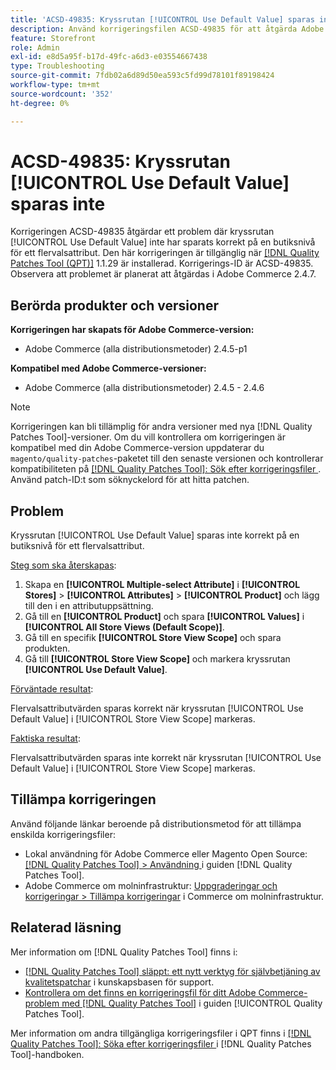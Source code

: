 ```yaml
---
title: 'ACSD-49835: Kryssrutan [!UICONTROL Use Default Value] sparas inte'
description: Använd korrigeringsfilen ACSD-49835 för att åtgärda Adobe Commerce-problemet där kryssrutan [!UICONTROL Use Default Value] inte har sparats korrekt på en butiksnivå för ett flervalsattribut.
feature: Storefront
role: Admin
exl-id: e8d5a95f-b17d-49fc-a6d3-e03554667438
type: Troubleshooting
source-git-commit: 7fdb02a6d89d50ea593c5fd99d78101f89198424
workflow-type: tm+mt
source-wordcount: '352'
ht-degree: 0%

---
```


# ACSD-49835: Kryssrutan [!UICONTROL Use Default Value] sparas inte

Korrigeringen ACSD-49835 åtgärdar ett problem där kryssrutan [!UICONTROL Use Default Value] inte har sparats korrekt på en butiksnivå för ett flervalsattribut. Den här korrigeringen är tillgänglig när [[!DNL Quality Patches Tool (QPT)]](https://experienceleague.adobe.com/en/docs/commerce-operations/tools/quality-patches-tool/quality-patches-tool-to-self-serve-quality-patches) 1.1.29 är installerad. Korrigerings-ID är ACSD-49835. Observera att problemet är planerat att åtgärdas i Adobe Commerce 2.4.7.

## Berörda produkter och versioner

**Korrigeringen har skapats för Adobe Commerce-version:**

* Adobe Commerce (alla distributionsmetoder) 2.4.5-p1

**Kompatibel med Adobe Commerce-versioner:**

* Adobe Commerce (alla distributionsmetoder) 2.4.5 - 2.4.6

>[!NOTE]
>
>Korrigeringen kan bli tillämplig för andra versioner med nya [!DNL Quality Patches Tool]-versioner. Om du vill kontrollera om korrigeringen är kompatibel med din Adobe Commerce-version uppdaterar du `magento/quality-patches`-paketet till den senaste versionen och kontrollerar kompatibiliteten på [[!DNL Quality Patches Tool]: Sök efter korrigeringsfiler ](https://experienceleague.adobe.com/tools/commerce-quality-patches/index.html). Använd patch-ID:t som söknyckelord för att hitta patchen.

## Problem

Kryssrutan [!UICONTROL Use Default Value] sparas inte korrekt på en butiksnivå för ett flervalsattribut.

<u>Steg som ska återskapas</u>:

1. Skapa en **[!UICONTROL Multiple-select Attribute]** i **[!UICONTROL Stores]** > **[!UICONTROL Attributes]** > **[!UICONTROL Product]** och lägg till den i en attributuppsättning.
1. Gå till en **[!UICONTROL Product]** och spara **[!UICONTROL Values]** i **[!UICONTROL All Store Views (Default Scope)]**.
1. Gå till en specifik **[!UICONTROL Store View Scope]** och spara produkten.
1. Gå till **[!UICONTROL Store View Scope]** och markera kryssrutan **[!UICONTROL Use Default Value]**.

<u>Förväntade resultat</u>:

Flervalsattributvärden sparas korrekt när kryssrutan [!UICONTROL Use Default Value] i [!UICONTROL Store View Scope] markeras.

<u>Faktiska resultat</u>:

Flervalsattributvärden sparas inte korrekt när kryssrutan [!UICONTROL Use Default Value] i [!UICONTROL Store View Scope] markeras.

## Tillämpa korrigeringen

Använd följande länkar beroende på distributionsmetod för att tillämpa enskilda korrigeringsfiler:

* Lokal användning för Adobe Commerce eller Magento Open Source: [[!DNL Quality Patches Tool] > Användning ](/help/tools/quality-patches-tool/usage.md) i guiden [!DNL Quality Patches Tool].
* Adobe Commerce om molninfrastruktur: [Uppgraderingar och korrigeringar > Tillämpa korrigeringar](https://experienceleague.adobe.com/docs/commerce-cloud-service/user-guide/develop/upgrade/apply-patches.html) i Commerce om molninfrastruktur.

## Relaterad läsning

Mer information om [!DNL Quality Patches Tool] finns i:

* [[!DNL Quality Patches Tool] släppt: ett nytt verktyg för självbetjäning av kvalitetspatchar](https://experienceleague.adobe.com/en/docs/commerce-operations/tools/quality-patches-tool/quality-patches-tool-to-self-serve-quality-patches) i kunskapsbasen för support.
* [Kontrollera om det finns en korrigeringsfil för ditt Adobe Commerce-problem med  [!DNL Quality Patches Tool]](/help/tools/quality-patches-tool/patches-available-in-qpt/check-patch-for-magento-issue-with-magento-quality-patches.md) i guiden [!UICONTROL Quality Patches Tool].


Mer information om andra tillgängliga korrigeringsfiler i QPT finns i [[!DNL Quality Patches Tool]: Söka efter korrigeringsfiler ](https://experienceleague.adobe.com/tools/commerce-quality-patches/index.html) i [!DNL Quality Patches Tool]-handboken.
